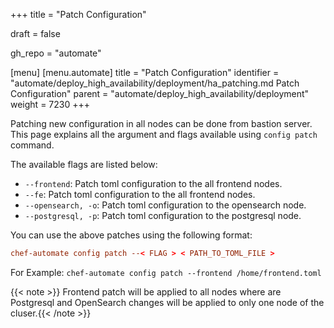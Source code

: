 +++
title = "Patch Configuration"

draft = false

gh_repo = "automate" 

[menu]
  [menu.automate]
    title = "Patch Configuration"
    identifier = "automate/deploy_high_availability/deployment/ha_patching.md Patch Configuration"
    parent = "automate/deploy_high_availability/deployment"
    weight = 7230
+++

Patching new configuration in all nodes can be done from bastion server. This page explains all the argument and flags available using `config patch` command.

The available flags are listed below:

-   `--frontend`: Patch toml configuration to the all frontend nodes.
-   `--fe`: Patch toml configuration to the all frontend nodes.
-   `--opensearch, -o`: Patch toml configuration to the opensearch node.
-   `--postgresql, -p`: Patch toml configuration to the postgresql node.

You can use the above patches using the following format:

```toml
chef-automate config patch --< FLAG > < PATH_TO_TOML_FILE >
```

For Example: `chef-automate config patch --frontend /home/frontend.toml`

{{< note >}} Frontend patch will be applied to all nodes where are Postgresql and OpenSearch changes will be applied to only one node 
of the cluser.{{< /note >}}